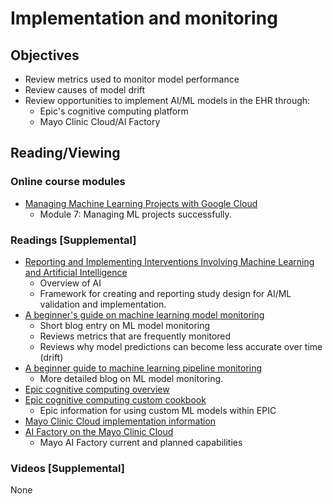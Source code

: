 # Implementation and monitoring
## Objectives
- Review metrics used to monitor model performance
- Review causes of model drift
- Review opportunities to implement AI/ML models in the EHR through:
  - Epic's cognitive computing platform
  - Mayo Clinic Cloud/AI Factory
## Reading/Viewing
### Online course modules
- [Managing Machine Learning Projects with Google Cloud](https://www.coursera.org/learn/machine-learning-business-professionals)
  - Module 7: Managing ML projects successfully.
### Readings [Supplemental]
- [Reporting and Implementing Interventions Involving Machine Learning and Artificial Intelligence](https://pubmed.ncbi.nlm.nih.gov/32479180/)
  - Overview of AI
  - Framework for creating and reporting study design for AI/ML validation and implementation.
- [A beginner's guide on machine learning model monitoring](https://towardsdatascience.com/a-beginners-guide-to-machine-learning-model-monitoring-36bf7faf3616)
  - Short blog entry on ML model monitoring
  - Reviews metrics that are frequently monitored
  - Reviews why model predictions can become less accurate over time (drift)
- [A beginner guide to machine learning pipeline monitoring](https://towardsdatascience.com/beginner-guide-to-machine-learning-pipeline-monitoring-aba2af444155)
  - More detailed blog on ML model monitoring.
- [Epic cognitive computing overview](https://ce.mayo.edu/sites/default/files/Epic%27s%20Cognitive%20Computing%20Overview.pdf)
- [Epic cognitive computing custom cookbook](media/Cognitive%20Computing%20Custom%20Model%20Cookbook.pdf)
  - Epic information for using custom ML models within EPIC
- [Mayo Clinic Cloud implementation information](https://mcc.mayo.edu/support/ai-process-guide/compute)
- [AI Factory on the Mayo Clinic Cloud](https://mcc.mayo.edu/solutions/ai-solutions/ai-overview)
  - Mayo AI Factory current and planned capabilities
### Videos [Supplemental]
None
